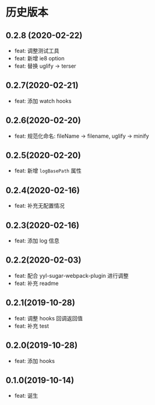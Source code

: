 # 历史版本
## 0.2.8 (2020-02-22)
* feat: 调整测试工具
* feat: 新增 ie8 option
* feat: 替换 uglify -> terser

## 0.2.7(2020-02-21)
* feat: 添加 watch hooks

## 0.2.6(2020-02-20)
* feat: 规范化命名: fileName -> filename, uglify -> minify

## 0.2.5(2020-02-20)
* feat: 新增 `logBasePath` 属性

## 0.2.4(2020-02-16)
* feat: 补充无配置情况

## 0.2.3(2020-02-16)
* feat: 添加 log 信息

## 0.2.2(2020-02-03)
* feat: 配合 yyl-sugar-webpack-plugin 进行调整
* feat: 补充 readme

## 0.2.1(2019-10-28)
* feat: 调整 hooks 回调返回值
* feat: 补充 test

## 0.2.0(2019-10-28)
* feat: 添加 hooks

## 0.1.0(2019-10-14)
* feat: 诞生